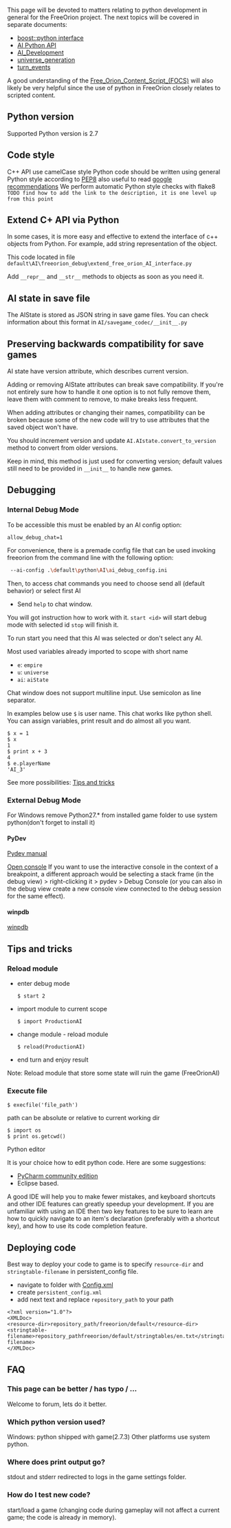 This page will be devoted to matters relating to
python development in general for the FreeOrion project.
The next topics will be covered in separate documents:
- [boost::python interface](boost.md)
- [AI Python API](http://www.freeorion.org/index.php/AI_Python_API)
- [AI_Development](http://www.freeorion.org/index.php/Python_Development)
- [universe_generation](http://www.freeorion.org/index.php/Universe_Creation)
- [turn_events](turn_events.md)

A good understanding of the [Free_Orion_Content_Script_(FOCS)](http://www.freeorion.org/index.php/Free_Orion_Content_Script_(FOCS))
will also likely be very helpful since the use of python in FreeOrion
closely relates to scripted content.


## Python version
Supported Python version is 2.7

## Code style
C++ API use camelCase style
Python code should be written using general Python style
according to [PEP8](https://www.python.org/dev/peps/pep-0008/)
also useful to read [google recommendations](https://google-styleguide.googlecode.com/svn/trunk/pyguide.html)
We perform automatic Python style checks with flake8
`TODO find how to add the link to the description, it is one level up from this point`


## Extend C+ API via Python
In some cases, it is more easy and effective to extend
the interface of c++ objects from Python.
For example, add string representation of the object.

This code located in file `default\AI\freeorion_debug\extend_free_orion_AI_interface.py`

Add `__repr__` and `__str__` methods to objects as soon as you need it.

## AI state in save file
The AIState is stored as JSON string in save game files.
You can check information about this format in `AI/savegame_codec/__init__.py`

## Preserving backwards compatibility for save games
AI state have version attribute, which describes current version.

Adding or removing AIState attributes can
break save compatibility. If you're not entirely sure
how to handle it one option is to not fully remove them,
leave them with comment to remove, to make breaks less frequent.

When adding attributes or changing their names,
compatibility can be broken because some of the new code will try
to use attributes that the saved object won't have.

You should increment version and update `AI.AIstate.convert_to_version`
method to convert from older versions.

Keep in mind, this method is just used for converting version;
default values still need to be provided in `__init__` to
handle new games.


## Debugging
### Internal Debug Mode
To be accessible this must be enabled by an AI config option:

```#!ini
allow_debug_chat=1
```

For convenience, there is a premade config file that can be used
invoking freeorion from the command line with the following option:

```bash
 --ai-config .\default\python\AI\ai_debug_config.ini
```

Then, to access chat commands you need to choose send all
(default behavior) or select first AI
- Send `help` to chat window.

You will got instruction how to work with it.
`start <id>` will start debug mode with selected id `stop` will finish it.

To run start you need that this AI was selected or don't select any AI.

Most used variables already imported to scope with short name

- `e`: `empire`
- `u`: `universe`
- `ai`: `aiState`

Chat window does not support multiline input. Use semicolon as line separator.

In examples below use `$` is user name.
This chat works like python shell. You can assign variables,
print result and do almost all you want.

```
$ x = 1
$ x
1
$ print x + 3
4
$ e.playerName
'AI_3'
```

See more possibilities: [Tips and tricks](#tips-and-tricks)

### External Debug Mode
For Windows remove Python27.* from installed game folder to use system python(don't forget to install it)

#### PyDev
[Pydev manual](http://pydev.org/manual_adv_remote_debugger.html)

[Open console](http://stackoverflow.com/questions/25018869/pydev-how-to-invoke-debugging-specific-command-from-console-with-breakpoints/25065948#25065948)
If you want to use the interactive console
in the context of a breakpoint, a different approach would be
selecting a stack frame (in the debug view) > right-clicking it >
pydev > Debug Console
(or you can also in the debug view create a new console view
connected to the debug session for the same effect).

#### winpdb
[winpdb](http://winpdb.org/)

## Tips and tricks
### Reload module
- enter debug mode
    ```
    $ start 2
    ```

- import module to current scope
    ```
    $ import ProductionAI
    ```

- change module - reload module
   ```
   $ reload(ProductionAI)
   ```

- end turn and enjoy result

Note: Reload module that store some state will ruin the game (FreeOrionAI)

### Execute file
```
$ execfile('file_path')
```

path can be absolute or relative to current working dir

```
$ import os
$ print os.getcwd()
```

Python editor

It is your choice how to edit python code. Here are some suggestions:

- [PyCharm community edition](https://www.jetbrains.com/pycharm/download/)
- Eclipse based.

A good IDE will help you to make fewer mistakes,
and keyboard shortcuts and other IDE features can greatly speedup
your development. If you are unfamiliar with using an IDE then
two key features to be sure to learn are how to
quickly navigate to an item's declaration
(preferably with a shortcut key),
and how to use its code completion feature.

## Deploying code
Best way to deploy your code to game is to specify
`resource-dir` and `stringtable-filename` in persistent_config file.

- navigate to folder with [Config.xml](http://www.freeorion.org/index.php/Config.xml)
- create `persistent_config.xml`
- add next text and replace `repository_path` to your path

```#!xml
<?xml version="1.0"?>
<XMLDoc>
<resource-dir>repository_path/freeorion/default</resource-dir>
<stringtable-filename>repository_pathfreeorion/default/stringtables/en.txt</stringtable-filename>
</XMLDoc>
```

## FAQ
### This page can be better / has typo / ...
Welcome to forum, lets do it better.

### Which python version used?
Windows: python shipped with game(2.7.3) Other platforms use system python.

### Where does print output go?
stdout and stderr redirected to logs in the game settings folder.

### How do I test new code?
start/load a game (changing code during gameplay will not
affect a current game; the code is already in memory).
